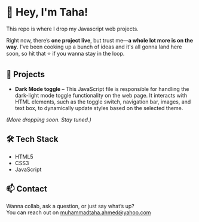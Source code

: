 # 👋 Hey, I'm Taha!

This repo is where I drop my Javascript web projects.

Right now, there’s **one project live**, but trust me—**a whole lot more is on the way**. I've been cooking up a bunch of ideas and it's all gonna land here soon, so hit that ⭐️ if you wanna stay in the loop.

## 🚀 Projects

- **Dark Mode toggle** – This JavaScript file is responsible for handling the dark-light mode toggle functionality on the web page. It interacts with HTML elements, such as the toggle switch, navigation bar, images, and text box, to dynamically update styles based on the selected theme.



*(More dropping soon. Stay tuned.)*

## 🛠️ Tech Stack

- HTML5  
- CSS3  
- JavaScript

## 📫 Contact

Wanna collab, ask a question, or just say what’s up?  
You can reach out on muhammadtaha.ahmed@yahoo.com
